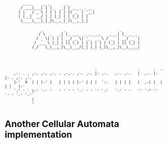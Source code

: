             ____     _ _       _            
           / ___|___| | |_   _| | __ _ _ __ 
          | |   / _ \ | | | | | |/ _` | '__|
          | |__|  __/ | | |_| | | (_| | |   
           \____\___|_|_|\__,_|_|\__,_|_|   

                    _         _                        _        
                   / \  _   _| |_ ___  _ __ ___   __ _| |_ __ _ 
                  / _ \| | | | __/ _ \| '_ ` _ \ / _` | __/ _` |
                 / ___ \ |_| | || (_) | | | | | | (_| | || (_| |
                /_/   \_\__,_|\__\___/|_| |_| |_|\__,_|\__\__,_|
                                                                



                                            .                  .      .  .            
        ,-. . , ,-. ,-. ,-. . ,-,-. ,-. ,-. |- ,-.   ,-. ,-.   |  ,-. |- |- . ,-. ,-. 
        |-'  X  | | |-' |   | | | | |-' | | |  `-.   | | | |   |  ,-| |  |  | |   |-' 
        `-' ' ` |-' `-' '   ' ' ' ' `-' ' ' `' `-'   `-' ' '   `' `-^ `' `' ' `-' `-' 
                |                                                                     
                '                                                                     

Another Cellular Automata implementation
=====================================
